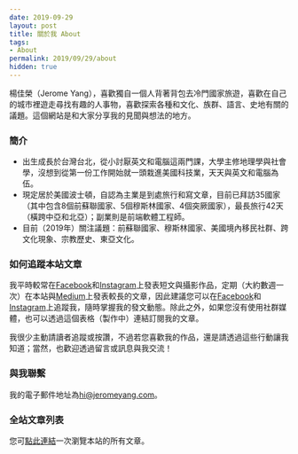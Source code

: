 ```yaml
---
date: 2019-09-29
layout: post
title: 關於我 About
tags:
- About
permalink: 2019/09/29/about
hidden: true
---
```


楊佳榮（Jerome Yang），喜歡獨自一個人背著背包去冷門國家旅遊，喜歡在自己的城市裡遊走尋找有趣的人事物，喜歡探索各種和文化、族群、語言、史地有關的議題。這個網站是和大家分享我的見聞與想法的地方。

### 簡介

* 出生成長於台灣台北，從小討厭英文和電腦這兩門課，大學主修地理學與社會學，沒想到從第一份工作開始就一頭栽進美國科技業，天天與英文和電腦為伍。
* 現定居於美國波士頓，自認為主業是到處旅行和寫文章，目前已拜訪35國家（其中包含8個前蘇聯國家、5個穆斯林國家、4個突厥國家），最長旅行42天（橫跨中亞和北亞）；副業則是前端軟體工程師。
* 目前（2019年）關注議題：前蘇聯國家、穆斯林國家、美國境內移民社群、跨文化現象、宗教歷史、東亞文化。

### 如何追蹤本站文章

我平時較常在[Facebook](https://www.facebook.com/lifetimesojourner)和[Instagram](https://instagram.com/lifetimesojourner)上發表短文與攝影作品，定期（大約數週一次）在本站與[Medium](https://medium.com/@jeromecyang)上發表較長的文章，因此建議您可以在[Facebook](https://www.facebook.com/lifetimesojourner)和[Instagram](https://instagram.com/lifetimesojourner)上追蹤我，隨時掌握我的發文動態。除此之外，如果您沒有使用社群媒體，也可以透過這個表格（製作中）連結訂閱我的文章。

我很少主動請讀者追蹤或按讚，不過若您喜歡我的作品，還是請透過這些行動讓我知道；當然，也歡迎透過留言或訊息與我交流！

### 與我聯繫

我的電子郵件地址為[hi@jeromeyang.com](mailto:hi@jeromeyang.com)。

### 全站文章列表

您可[點此連結](./pages/allposts.html)一次瀏覽本站的所有文章。
